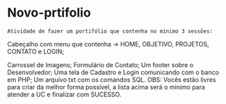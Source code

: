 # Novo-prtifolio
    Atividade de fazer um portifólio que contenha no mínimo 3 sessões:
Cabeçalho com menu que contenha -> HOME, OBJETIVO, PROJETOS, CONTATO e LOGIN;
<!-- Uma sessão com foto sua e uma mensagem; -->
<!-- Breve descrição sobre você e suas conquistas; -->
Carrossel de Imagens;
Formulário de Contato;
Um footer sobre o Desenvolvedor;
Uma tela de Cadastro e Login comunicando com o banco em PHP;
Um arquivo txt com os comandos SQL.
OBS: Vocês estão livres para criar da melhor forma possível, a lista acima será o mínimo para atender a UC e finalizar com SUCESSO.